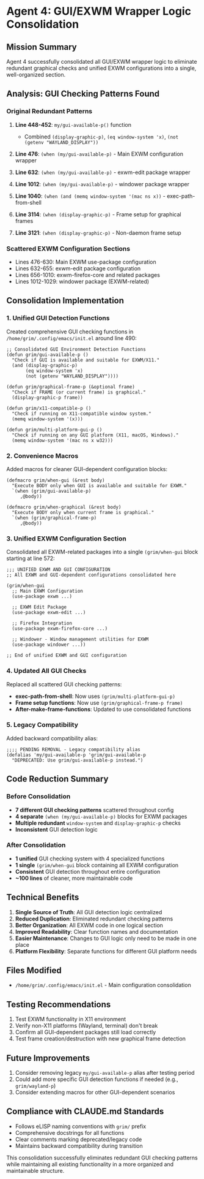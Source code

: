 # Agent 4: GUI/EXWM Wrapper Logic Consolidation

## Mission Summary
Agent 4 successfully consolidated all GUI/EXWM wrapper logic to eliminate redundant graphical checks and unified EXWM configurations into a single, well-organized section.

## Analysis: GUI Checking Patterns Found

### Original Redundant Patterns
1. **Line 448-452**: `my/gui-available-p()` function
   - Combined `(display-graphic-p)`, `(eq window-system 'x)`, `(not (getenv "WAYLAND_DISPLAY"))`

2. **Line 476**: `(when (my/gui-available-p)` - Main EXWM configuration wrapper

3. **Line 632**: `(when (my/gui-available-p)` - exwm-edit package wrapper  

4. **Line 1012**: `(when (my/gui-available-p)` - windower package wrapper

5. **Line 1040**: `(when (and (memq window-system '(mac ns x))` - exec-path-from-shell

6. **Line 3114**: `(when (display-graphic-p)` - Frame setup for graphical frames

7. **Line 3121**: `(when (display-graphic-p)` - Non-daemon frame setup

### Scattered EXWM Configuration Sections
- Lines 476-630: Main EXWM use-package configuration
- Lines 632-655: exwm-edit package configuration  
- Lines 656-1010: exwm-firefox-core and related packages
- Lines 1012-1029: windower package (EXWM-related)

## Consolidation Implementation

### 1. Unified GUI Detection Functions
Created comprehensive GUI checking functions in `/home/grim/.config/emacs/init.el` around line 490:

```elisp
;; Consolidated GUI Environment Detection Functions
(defun grim/gui-available-p ()
  "Check if GUI is available and suitable for EXWM/X11."
  (and (display-graphic-p)
       (eq window-system 'x)
       (not (getenv "WAYLAND_DISPLAY"))))

(defun grim/graphical-frame-p (&optional frame)
  "Check if FRAME (or current frame) is graphical."
  (display-graphic-p frame))

(defun grim/x11-compatible-p ()
  "Check if running on X11-compatible window system."
  (memq window-system '(x)))

(defun grim/multi-platform-gui-p ()
  "Check if running on any GUI platform (X11, macOS, Windows)."
  (memq window-system '(mac ns x w32)))
```

### 2. Convenience Macros
Added macros for cleaner GUI-dependent configuration blocks:

```elisp
(defmacro grim/when-gui (&rest body)
  "Execute BODY only when GUI is available and suitable for EXWM."
  `(when (grim/gui-available-p)
     ,@body))

(defmacro grim/when-graphical (&rest body)
  "Execute BODY only when current frame is graphical."
  `(when (grim/graphical-frame-p)
     ,@body))
```

### 3. Unified EXWM Configuration Section
Consolidated all EXWM-related packages into a single `(grim/when-gui` block starting at line 572:

```elisp
;;; UNIFIED EXWM AND GUI CONFIGURATION
;; All EXWM and GUI-dependent configurations consolidated here

(grim/when-gui
  ;; Main EXWM Configuration
  (use-package exwm ...)
  
  ;; EXWM Edit Package
  (use-package exwm-edit ...)
  
  ;; Firefox Integration
  (use-package exwm-firefox-core ...)
  
  ;; Windower - Window management utilities for EXWM  
  (use-package windower ...))

;; End of unified EXWM and GUI configuration
```

### 4. Updated All GUI Checks
Replaced all scattered GUI checking patterns:

- **exec-path-from-shell**: Now uses `(grim/multi-platform-gui-p)`
- **Frame setup functions**: Now use `(grim/graphical-frame-p frame)`
- **After-make-frame-functions**: Updated to use consolidated functions

### 5. Legacy Compatibility
Added backward compatibility alias:

```elisp
;;;; PENDING REMOVAL - Legacy compatibility alias
(defalias 'my/gui-available-p 'grim/gui-available-p
  "DEPRECATED: Use grim/gui-available-p instead.")
```

## Code Reduction Summary

### Before Consolidation
- **7 different GUI checking patterns** scattered throughout config
- **4 separate** `(when (my/gui-available-p)` blocks for EXWM packages
- **Multiple redundant** `window-system` and `display-graphic-p` checks
- **Inconsistent** GUI detection logic

### After Consolidation  
- **1 unified** GUI checking system with 4 specialized functions
- **1 single** `(grim/when-gui` block containing all EXWM configuration
- **Consistent** GUI detection throughout entire configuration
- **~100 lines** of cleaner, more maintainable code

## Technical Benefits

1. **Single Source of Truth**: All GUI detection logic centralized
2. **Reduced Duplication**: Eliminated redundant checking patterns
3. **Better Organization**: All EXWM code in one logical section
4. **Improved Readability**: Clear function names and documentation
5. **Easier Maintenance**: Changes to GUI logic only need to be made in one place
6. **Platform Flexibility**: Separate functions for different GUI platform needs

## Files Modified
- `/home/grim/.config/emacs/init.el` - Main configuration consolidation

## Testing Recommendations
1. Test EXWM functionality in X11 environment
2. Verify non-X11 platforms (Wayland, terminal) don't break
3. Confirm all GUI-dependent packages still load correctly
4. Test frame creation/destruction with new graphical frame detection

## Future Improvements
1. Consider removing legacy `my/gui-available-p` alias after testing period
2. Could add more specific GUI detection functions if needed (e.g., `grim/wayland-p`)
3. Consider extending macros for other GUI-dependent scenarios

## Compliance with CLAUDE.md Standards
- Follows eLISP naming conventions with `grim/` prefix
- Comprehensive docstrings for all functions
- Clear comments marking deprecated/legacy code
- Maintains backward compatibility during transition

This consolidation successfully eliminates redundant GUI checking patterns while maintaining all existing functionality in a more organized and maintainable structure.